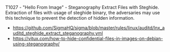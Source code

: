 
T1027 - "Hello From Image" - Steganography Extract Files with Steghide. 
Extraction of files with usage of steghide binary, the adversaries may use this technique to prevent the detection of hidden information.
- https://github.com/SigmaHQ/sigma/blob/master/rules/linux/auditd/lnx_auditd_steghide_extract_steganography.yml
- https://vitux.com/how-to-hide-confidential-files-in-images-on-debian-using-steganography/
